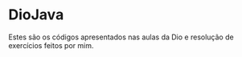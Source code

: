 # DioJava
Estes são os códigos apresentados nas aulas da Dio e resolução de exercícios feitos por mim.
